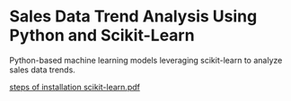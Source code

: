 # Sales Data Trend Analysis Using Python and Scikit-Learn
Python-based machine learning models leveraging scikit-learn to analyze sales data trends.


[steps of installation scikit-learn.pdf](https://github.com/user-attachments/files/18046256/steps.of.installation.scikit-learn.pdf)


